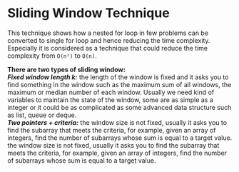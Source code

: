 # Sliding Window Technique

This technique shows how a nested for loop in few problems can be converted to single for loop and hence reducing the time complexity. Especially it is considered as a technique that could reduce the time complexity from `O(n²)` to `O(n)`.

**There are two types of sliding window:**
<br>
**_Fixed window length k:_** the length of the window is fixed and it asks you to find something in the window such as the maximum sum of all windows, the maximum or median number of each window. Usually we need kind of variables to maintain the state of the window, some are as simple as a integer or it could be as complicated as some advanced data structure such as list, queue or deque.
<br>
**_Two pointers + criteria:_** the window size is not fixed, usually it asks you to find the subarray that meets the criteria, for example, given an array of integers, find the number of subarrays whose sum is equal to a target value. the window size is not fixed, usually it asks you to find the subarray that meets the criteria, for example, given an array of integers, find the number of subarrays whose sum is equal to a target value.